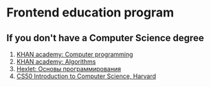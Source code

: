 
# Frontend education program

## If you don't have a Computer Science degree
1. [KHAN academy: Computer programming](https://www.khanacademy.org/computing/computer-programming)
1. [KHAN academy: Algorithms](https://www.khanacademy.org/computing/computer-science/algorithms)
1. [Hexlet: Основы программирования](https://ru.hexlet.io/courses/programming-basics)
1. [CS50 Introduction to Computer Science, Harvard](https://cs50.harvard.edu/lectures)




